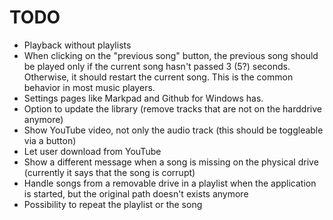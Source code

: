 # TODO

- Playback without playlists
- When clicking on the "previous song" button, the previous song should be played only if the current song hasn't passed 3 (5?) seconds. Otherwise, it should restart the current song. This is the common behavior in most music players.
- Settings pages like Markpad and Github for Windows has.
- Option to update the library (remove tracks that are not on the harddrive anymore)
- Show YouTube video, not only the audio track (this should be toggleable via a button)
- Let user download from YouTube
- Show a different message when a song is missing on the physical drive (currently it says that the song is corrupt)
- Handle songs from a removable drive in a playlist when the application is started, but the original path doesn't exists anymore
- Possibility to repeat the playlist or the song